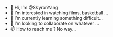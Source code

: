 - 👋 Hi, I’m @SkyronYang
- 👀 I’m interested in watching films, basketball ...
- 🌱 I’m currently learning something difficult...
- 💞️ I’m looking to collaborate on whatever ...
- 📫 How to reach me ? No way...

<!---
SkyronYang/SkyronYang is a ✨ special ✨ repository because its `README.md` (this file) appears on your GitHub profile.
You can click the Preview link to take a look at your changes.
--->
